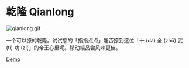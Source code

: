 # 乾隆 Qianlong

![qianlong gif](http://pey8tippq.bkt.clouddn.com/qianlong1.gif)

一个可以撩的乾隆。试试您的「指指点点」能否撩到这位「十 (dà) 全 (zhū) 武 (tí) 功 (zi)」的帝王心里呢。移动端品尝风味更佳。

[Demo](https://umeecorn.com/qianlong/)
